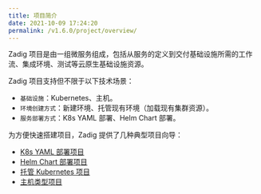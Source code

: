 ```yaml
---
title: 项目简介
date: 2021-10-09 17:24:20
permalink: /v1.6.0/project/overview/
---
```

Zadig 项目是由一组微服务组成，包括从服务的定义到交付基础设施所需的工作流、集成环境、测试等云原生基础设施资源。

Zadig 项目支持但不限于以下技术场景：
- `基础设施`：Kubernetes、主机。
- `环境创建方式`：新建环境、托管现有环境（加载现有集群资源）。
- `服务部署方式`：K8s YAML 部署、Helm Chart 部署。

为方便快速搭建项目，Zadig 提供了几种典型项目向导：
* [K8s YAML 部署项目](/project/k8s-yaml/)
* [Helm Chart 部署项目](/project/helm-chart/)
* [托管 Kubernetes 项目](/project/host-k8s-resources/)
* [主机类型项目](/project/vm/)